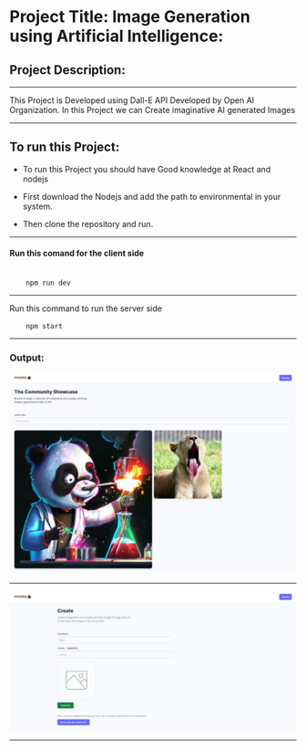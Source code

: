 # Project Title: Image Generation using Artificial Intelligence: 

## Project Description: 
***
This Project is Developed using Dall-E API Developed by Open AI Organization. In this Project we can Create imaginative AI generated Images 

*** 
## To run this Project: 

* To run this Project you should have Good knowledge at React and nodejs 
* First download the Nodejs and add the path to environmental in your system. 


* Then clone the repository and run. 

*** 

#### Run this comand for the client side 

```command

    npm run dev 

```

*** 

Run this command to run the server side 

```command
    npm start 

```

*** 

### Output:

![Alt text](client/public/img/screencapture-localhost-5173-2023-03-23-17_34_22.png)

***


![Alt text](client/public/img/screencapture-localhost-5173-create-post-2023-03-23-17_34_54.png)

*** 




